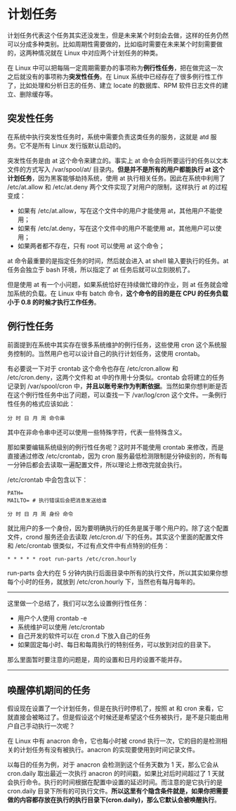 # 计划任务

计划任务代表这个任务其实还没发生，但是未来某个时刻会去做，这样的任务仍然可以分成多种类别。比如周期性需要做的，比如临时需要在未来某个时刻需要做的，这两种情况就在 Linux 中对应两个计划任务的种类。

在 Linux 中可以把每隔一定周期需要办的事项称为**例行性任务**，把在做完这一次之后就没有的事项称为**突发性任务**。在 Linux 系统中已经存在了很多例行性工作了，比如处理和分析日志的任务、建立 locate 的数据库、RPM 软件日志文件的建立、删除缓存等。

## 突发性任务

在系统中执行突发性任务时，系统中需要负责这类任务的服务，这就是 atd 服务。它不是所有 Linux 发行版默认启动的。

突发性任务是由 at 这个命令来建立的。事实上 at 命令会将所要运行的任务以文本文件的方式写入 /var/spool/at/ 目录内。**但是并不是所有的用户都能执行 at 这个计划任务**，因为黑客能够劫持系统，使用 at 执行相关任务。因此在系统中利用了 /etc/at.allow 和 /etc/at.deny 两个文件实现了对用户的限制，这样执行 at 的过程变成：

* 如果有 /etc/at.allow，写在这个文件中的用户才能使用 at，其他用户不能使用；
* 如果有 /etc/at.deny，写在这个文件中的用户不能使用 at，其他用户可以使用；
* 如果两者都不存在，只有 root 可以使用 at 这个命令；

at 命令最重要的是指定任务的时间，然后就会进入 at shell 输入要执行的任务。at 任务会独立于 bash 环境，所以指定了 at 任务后就可以立刻脱机了。

但是使用 at 有一个小问题，如果系统恰好在持续做忙碌的作业，则 at 任务就会增加系统的负载。在 Linux 中有 batch 命令，**这个命令的目的是在 CPU 的任务负载小于 0.8 的时候才执行工作任务**。

## 例行性任务

前面提到在系统中其实存在很多系统维护的例行任务，这些使用 cron 这个系统服务控制的。当然用户也可以设计自己的执行计划任务，这使用 crontab。

有必要说一下对于 crontab 这个命令也存在 /etc/cron.allow 和 /etc/cron.deny，这两个文件和 at 中的作用十分类似。crontab 会将建立的任务记录到 /var/spool/cron 中，**并且以账号来作为判断依据**。当然如果你想判断是否在这个例行性任务中出了问题，可以查找一下 /var/log/cron 这个文件。一条例行性任务的格式应该如此：

```
分 时 日 月 周 命令串
```

其中在非命令串中还可以使用一些特殊字符，代表一些特殊含义。

那如果要编辑系统级别的例行性任务呢？这时并不能使用 crontab 来修改，而是直接通过修改 /etc/crontab，因为 cron 服务最低检测限制是分钟级别的，所有每一分钟后都会去读取一遍配置文件，所以理论上修改完就会执行。

/etc/crontab 中会包含以下：

```
PATH=
MAILTO= # 执行错误后会把消息发送给谁

分 时 日 月 周 身份 命令
```

就比用户的多一个身份，因为要明确执行的任务是属于哪个用户的。除了这个配置文件，crond 服务还会去读取 /etc/cron.d/ 下的任务。其实这个里面的配置文件和 /etc/crontab 很类似，不过有点文件中有点特别的任务：

```
* * * * * root run-parts /etc/cron.hourly
```

run-parts 会大约在 5 分钟内执行后面目录中所有的执行文件，所以其实如果你想每个小时的任务，就放到 /etc/cron.hourly 下，当然也有每月每年的。

---

这里做一个总结了，我们可以怎么设置例行性任务：

* 用户个人使用 crontab -e
* 系统维护可以使用 /etc/crontab
* 自己开发的软件可以在 cron.d 下放入自己的任务
* 如果固定每小时、每日和每周执行的特别任务，可以放到对应的目录下。

那么里面暂时要注意的问题是，周的设置和日月的设置不能并存。

---

## 唤醒停机期间的任务

假设现在设置了一个计划任务，但是在执行时停机了，按照 at 和 cron 来看，它就直接会被略过了。但是假设这个时候还是希望这个任务被执行，是不是只能由用户自己手动执行一次呢？

在 Linux 中有 anacron 命令，它也每小时被 crond 执行一次，它的目的是检测相关的计划任务有没有被执行。anacron 的实现要使用到时间记录文件。

以每日的任务为例，对于 anacron 会检测到这个任务天数为 1 天，那么它会从 cron.daily 取出最近一次执行 anacron 的时间戳，如果比对后时间超过了 1 天就会执行命令。执行的时间根据在配置中设置的延迟时间。而注意的是它执行的是 cron.daily 目录下所有的可执行文件。**所以这里有个隐含条件就是，如果你把需要做的内容都存放在执行的执行目录下(cron.daily)，那么它默认会被唤醒执行**。
